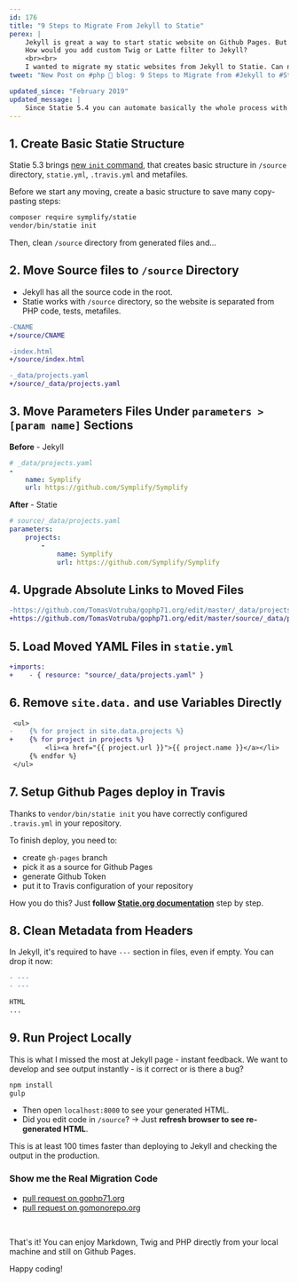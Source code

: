 ```yaml
---
id: 176
title: "9 Steps to Migrate From Jekyll to Statie"
perex: |
    Jekyll is great a way to start static website on Github Pages. But Jekyll has one big problem - the language.
    How would you add custom Twig or Latte filter to Jekyll?
    <br><br>
    I wanted to migrate my static websites from Jekyll to Statie. Can new `init` command make this piece of cake? And what needs to be done next?
tweet: "New Post on #php 🐘 blog: 9 Steps to Migrate from #Jekyll to #Statie"

updated_since: "February 2019"
updated_message: |
    Since Statie 5.4 you can automate basically the whole process with `vendor/bin/statie migrate-jekyll` command.
---
```


## 1. Create Basic Statie Structure

Statie 5.3 brings [new `init` command](/blog/2019/01/07/how-to-create-your-first-php-twig-static-website-under-2-minutes-with-statie/), that creates basic structure in `/source` directory, `statie.yml`, `.travis.yml` and metafiles.

Before we start any moving, create a basic structure to save many copy-pasting steps:

```bash
composer require symplify/statie
vendor/bin/statie init
```

Then, clean `/source` directory from generated files and...

## 2. Move Source files to `/source` Directory

- Jekyll has all the source code in the root.
- Statie works with `/source` directory, so the website is separated from PHP code, tests, metafiles.

```diff
-CNAME
+/source/CNAME
```

```diff
-index.html
+/source/index.html
```

```diff
-_data/projects.yaml
+/source/_data/projects.yaml
```

## 3. Move Parameters Files Under `parameters > [param name]` Sections

**Before** - Jekyll

```yaml
# _data/projects.yaml
-
    name: Symplify
    url: https://github.com/Symplify/Symplify
```

**After** - Statie

```yaml
# source/_data/projects.yaml
parameters:
    projects:
        -
            name: Symplify
            url: https://github.com/Symplify/Symplify
```

## 4. Upgrade Absolute Links to Moved Files

```diff
-https://github.com/TomasVotruba/gophp71.org/edit/master/_data/projects.yaml
+https://github.com/TomasVotruba/gophp71.org/edit/master/source/_data/projects.yaml
```

## 5. Load Moved YAML Files in `statie.yml`

```diff
+imports:
+    - { resource: "source/_data/projects.yaml" }
```

## 6. Remove `site.data.` and use Variables Directly

```diff
 <ul>
-    {% for project in site.data.projects %}
+    {% for project in projects %}
         <li><a href="{{ project.url }}">{{ project.name }}</a></li>
     {% endfor %}
 </ul>
```

## 7. Setup Github Pages deploy in Travis

Thanks to `vendor/bin/statie init` you have correctly configured `.travis.yml` in your repository.

To finish deploy, you need to:

- create `gh-pages` branch
- pick it as a source for Github Pages
- generate Github Token
- put it to Travis configuration of your repository

How you do this? Just **follow [Statie.org documentation](https://www.statie.org/docs/github-pages/)** step by step.

## 8. Clean Metadata from Headers

In Jekyll, it's required to have `---` section in files, even if empty. You can drop it now:

```diff
- ---
- ---

HTML
...
```

## 9. Run Project Locally

This is what I missed the most at Jekyll page - instant feedback. We want to develop and see output instantly - is it correct or is there a bug?

```bash
npm install
gulp
```

- Then open `localhost:8000` to see your generated HTML.
- Did you edit code in `/source`? → Just **refresh browser to see re-generated HTML**.

This is at least 100 times faster than deploying to Jekyll and checking the output in the production.

### Show me the Real Migration Code

- [pull request on gophp71.org](https://github.com/DeprecatedPackages/gophp71.org/pull/32)
- [pull request on gomonorepo.org](https://github.com/DeprecatedPackages/gomonorepo.org/pull/7)

<br>

That's it! You can enjoy Markdown, Twig and PHP directly from your local machine and still on Github Pages.

Happy coding!
